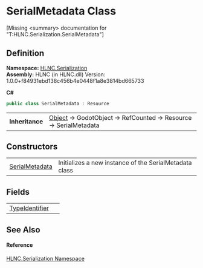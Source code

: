 # SerialMetadata Class


\[Missing &lt;summary&gt; documentation for "T:HLNC.Serialization.SerialMetadata"\]



## Definition
**Namespace:** <a href="N_HLNC_Serialization">HLNC.Serialization</a>  
**Assembly:** HLNC (in HLNC.dll) Version: 1.0.0+f84931ebd138c456b4e0448f1a8e3814bd665733

**C#**
``` C#
public class SerialMetadata : Resource
```

<table><tr><td><strong>Inheritance</strong></td><td><a href="https://learn.microsoft.com/dotnet/api/system.object" target="_blank" rel="noopener noreferrer">Object</a>  →  GodotObject  →  RefCounted  →  Resource  →  SerialMetadata</td></tr>
</table>



## Constructors
<table>
<tr>
<td><a href="M_HLNC_Serialization_SerialMetadata__ctor">SerialMetadata</a></td>
<td>Initializes a new instance of the SerialMetadata class</td></tr>
</table>

## Fields
<table>
<tr>
<td><a href="F_HLNC_Serialization_SerialMetadata_TypeIdentifier">TypeIdentifier</a></td>
<td> </td></tr>
</table>

## See Also


#### Reference
<a href="N_HLNC_Serialization">HLNC.Serialization Namespace</a>  
